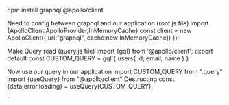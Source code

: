 npm install graphql @apollo/client

Need to config between graphql and our application (root js file)
import {ApolloClient,ApolloProvider,InMemoryCache}
const client = new ApolloClient({
    uri:"graphql",
    cache:new InMemoryCache()
});
<ApolloProvider client="client">
<App/>
</ApolloProvider>


Make Query read (query.js file)
import {gql} from '@apollp/client';
export default const CUSTOM_QUERY = gql`{
    users{
        id,
        email,
        name
    }
}


Now use our query in our application
import CUSTOM_QUERY from ".query"
import {useQuery} from "@apollo/client"
Destructing
const {data,error,loading} = useQuery(CUSTOM_QUERY);


`